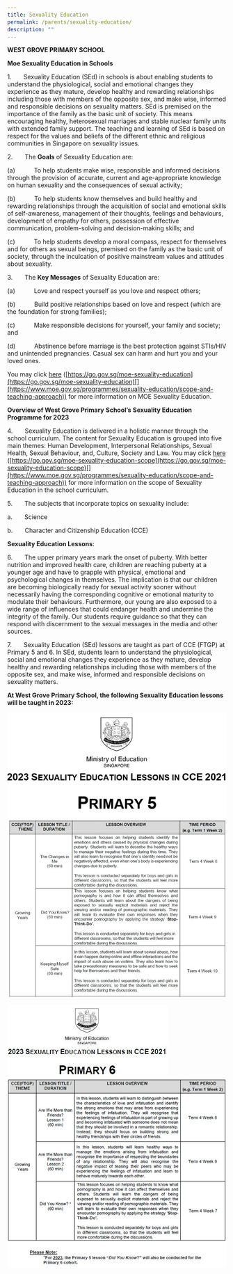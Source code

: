 ```yaml
---
title: Sexuality Education
permalink: /parents/sexuality-education/
description: ""
---
```

<!-- /\* Font Definitions \*/ @font-face {font-family:SimSun; panose-1:2 1 6 0 3 1 1 1 1 1; mso-font-alt:宋体; mso-font-charset:134; mso-generic-font-family:auto; mso-font-pitch:variable; mso-font-signature:3 680460288 22 0 262145 0;} @font-face {font-family:"Cambria Math"; panose-1:2 4 5 3 5 4 6 3 2 4; mso-font-charset:0; mso-generic-font-family:roman; mso-font-pitch:variable; mso-font-signature:3 0 0 0 1 0;} @font-face {font-family:Calibri; panose-1:2 15 5 2 2 2 4 3 2 4; mso-font-charset:0; mso-generic-font-family:swiss; mso-font-pitch:variable; mso-font-signature:-469750017 -1073732485 9 0 511 0;} @font-face {font-family:"Arial Bold"; panose-1:0 0 0 0 0 0 0 0 0 0; mso-font-charset:0; mso-generic-font-family:swiss; mso-font-format:other; mso-font-pitch:variable; mso-font-signature:3 0 0 0 1 0;} @font-face {font-family:"\\@SimSun"; panose-1:2 1 6 0 3 1 1 1 1 1; mso-font-charset:134; mso-generic-font-family:auto; mso-font-pitch:variable; mso-font-signature:3 680460288 22 0 262145 0;} /\* Style Definitions \*/ p.MsoNormal, li.MsoNormal, div.MsoNormal {mso-style-unhide:no; mso-style-qformat:yes; mso-style-parent:""; margin:0in; mso-pagination:widow-orphan; font-size:12.0pt; font-family:"Times New Roman",serif; mso-fareast-font-family:SimSun; mso-ansi-language:EN-GB; mso-bidi-language:AR-SA;} a:link, span.MsoHyperlink {mso-style-unhide:no; mso-style-parent:""; color:blue; text-decoration:underline; text-underline:single;} a:visited, span.MsoHyperlinkFollowed {mso-style-noshow:yes; mso-style-priority:99; color:purple; mso-themecolor:followedhyperlink; text-decoration:underline; text-underline:single;} p {mso-style-unhide:no; mso-style-link:"Normal \\(Web\\) Char"; mso-margin-top-alt:auto; margin-right:0in; mso-margin-bottom-alt:auto; margin-left:0in; mso-pagination:widow-orphan; font-size:12.0pt; font-family:"Times New Roman",serif; mso-fareast-font-family:SimSun; mso-ansi-language:EN-GB; mso-bidi-language:AR-SA;} span.NormalWebChar {mso-style-name:"Normal \\(Web\\) Char"; mso-style-unhide:no; mso-style-locked:yes; mso-style-parent:""; mso-style-link:"Normal \\(Web\\)"; mso-ansi-font-size:12.0pt; mso-bidi-font-size:12.0pt; mso-ansi-language:EN-GB; mso-fareast-language:ZH-CN;} .MsoChpDefault {mso-style-type:export-only; mso-default-props:yes; font-size:10.0pt; mso-ansi-font-size:10.0pt; mso-bidi-font-size:10.0pt; mso-fareast-font-family:SimSun; mso-ansi-language:EN-SG; mso-fareast-language:EN-SG; mso-bidi-language:AR-SA;} @page WordSection1 {size:8.5in 11.0in; margin:1.0in 1.0in 1.0in 1.0in; mso-header-margin:.5in; mso-footer-margin:.5in; mso-paper-source:0;} div.WordSection1 {page:WordSection1;} /\* List Definitions \*/ @list l0 {mso-list-id:991300104; mso-list-type:hybrid; mso-list-template-ids:1911438588 49289560 -1 -1 -1 -1 -1 -1 -1 -1;} @list l0:level1 {mso-level-number-format:alpha-lower; mso-level-text:"\\(%1\\)"; mso-level-tab-stop:1.0in; mso-level-number-position:left; margin-left:1.0in; text-indent:-.5in;} @list l0:level2 {mso-level-number-format:alpha-lower; mso-level-tab-stop:1.25in; mso-level-number-position:left; margin-left:1.25in; text-indent:-.25in;} @list l0:level3 {mso-level-number-format:roman-lower; mso-level-tab-stop:1.75in; mso-level-number-position:right; margin-left:1.75in; text-indent:-9.0pt;} @list l0:level4 {mso-level-tab-stop:2.25in; mso-level-number-position:left; margin-left:2.25in; text-indent:-.25in;} @list l0:level5 {mso-level-number-format:alpha-lower; mso-level-tab-stop:2.75in; mso-level-number-position:left; margin-left:2.75in; text-indent:-.25in;} @list l0:level6 {mso-level-number-format:roman-lower; mso-level-tab-stop:3.25in; mso-level-number-position:right; margin-left:3.25in; text-indent:-9.0pt;} @list l0:level7 {mso-level-tab-stop:3.75in; mso-level-number-position:left; margin-left:3.75in; text-indent:-.25in;} @list l0:level8 {mso-level-number-format:alpha-lower; mso-level-tab-stop:4.25in; mso-level-number-position:left; margin-left:4.25in; text-indent:-.25in;} @list l0:level9 {mso-level-number-format:roman-lower; mso-level-tab-stop:4.75in; mso-level-number-position:right; margin-left:4.75in; text-indent:-9.0pt;} @list l1 {mso-list-id:1380545544; mso-list-type:hybrid; mso-list-template-ids:-1568088458 303594670 67698713 67698715 67698703 67698713 67698715 67698703 67698713 67698715;} @list l1:level1 {mso-level-number-format:alpha-lower; mso-level-tab-stop:1.25in; mso-level-number-position:left; margin-left:1.25in; text-indent:-.25in; color:windowtext;} @list l1:level2 {mso-level-number-format:alpha-lower; mso-level-tab-stop:1.5in; mso-level-number-position:left; margin-left:1.5in; text-indent:-.25in;} @list l1:level3 {mso-level-number-format:roman-lower; mso-level-tab-stop:2.0in; mso-level-number-position:right; margin-left:2.0in; text-indent:-9.0pt;} @list l1:level4 {mso-level-tab-stop:2.5in; mso-level-number-position:left; margin-left:2.5in; text-indent:-.25in;} @list l1:level5 {mso-level-number-format:alpha-lower; mso-level-tab-stop:3.0in; mso-level-number-position:left; margin-left:3.0in; text-indent:-.25in;} @list l1:level6 {mso-level-number-format:roman-lower; mso-level-tab-stop:3.5in; mso-level-number-position:right; margin-left:3.5in; text-indent:-9.0pt;} @list l1:level7 {mso-level-tab-stop:4.0in; mso-level-number-position:left; margin-left:4.0in; text-indent:-.25in;} @list l1:level8 {mso-level-number-format:alpha-lower; mso-level-tab-stop:4.5in; mso-level-number-position:left; margin-left:4.5in; text-indent:-.25in;} @list l1:level9 {mso-level-number-format:roman-lower; mso-level-tab-stop:5.0in; mso-level-number-position:right; margin-left:5.0in; text-indent:-9.0pt;} @list l2 {mso-list-id:1998259695; mso-list-type:hybrid; mso-list-template-ids:-1438644982 49289560 134807577 134807579 134807567 134807577 134807579 134807567 134807577 134807579;} @list l2:level1 {mso-level-number-format:alpha-lower; mso-level-text:"\\(%1\\)"; mso-level-tab-stop:1.0in; mso-level-number-position:left; margin-left:1.0in; text-indent:-.5in;} @list l2:level2 {mso-level-number-format:alpha-lower; mso-level-tab-stop:1.25in; mso-level-number-position:left; margin-left:1.25in; text-indent:-.25in;} @list l2:level3 {mso-level-number-format:roman-lower; mso-level-tab-stop:1.75in; mso-level-number-position:right; margin-left:1.75in; text-indent:-9.0pt;} @list l2:level4 {mso-level-tab-stop:2.25in; mso-level-number-position:left; margin-left:2.25in; text-indent:-.25in;} @list l2:level5 {mso-level-number-format:alpha-lower; mso-level-tab-stop:2.75in; mso-level-number-position:left; margin-left:2.75in; text-indent:-.25in;} @list l2:level6 {mso-level-number-format:roman-lower; mso-level-tab-stop:3.25in; mso-level-number-position:right; margin-left:3.25in; text-indent:-9.0pt;} @list l2:level7 {mso-level-tab-stop:3.75in; mso-level-number-position:left; margin-left:3.75in; text-indent:-.25in;} @list l2:level8 {mso-level-number-format:alpha-lower; mso-level-tab-stop:4.25in; mso-level-number-position:left; margin-left:4.25in; text-indent:-.25in;} @list l2:level9 {mso-level-number-format:roman-lower; mso-level-tab-stop:4.75in; mso-level-number-position:right; margin-left:4.75in; text-indent:-9.0pt;} ol {margin-bottom:0in;} ul {margin-bottom:0in;} -->

**WEST GROVE PRIMARY SCHOOL**

**Moe Sexua****l****ity Education in Schools**

1.       Sexuality Education (SEd) in schools is about enabling students to understand the physiological, social and emotional changes they experience as they mature, develop healthy and rewarding relationships including those with members of the opposite sex, and make wise, informed and responsible decisions on sexuality matters. SEd is premised on the importance of the family as the basic unit of society. This means encouraging healthy, heterosexual marriages and stable nuclear family units with extended family support. The teaching and learning of SEd is based on respect for the values and beliefs of the different ethnic and religious communities in Singapore on sexuality issues.

2.       The **Goals** of Sexuality Education are:

(a)           To help students make wise, responsible and informed decisions through the provision of accurate, current and age-appropriate knowledge on human sexuality and the consequences of sexual activity;

(b)           To help students know themselves and build healthy and rewarding relationships through the acquisition of social and emotional skills of self-awareness, management of their thoughts, feelings and behaviours, development of empathy for others, possession of effective communication, problem-solving and decision-making skills; and

(c)           To help students develop a moral compass, respect for themselves and for others as sexual beings, premised on the family as the basic unit of society, through the inculcation of positive mainstream values and attitudes about sexuality.

3.       The **Key Messages** of Sexuality Education are:

(a)           Love and respect yourself as you love and respect others;

(b)           Build positive relationships based on love and respect (which are the foundation for strong families);

(c)           Make responsible decisions for yourself, your family and society; and

(d)           Abstinence before marriage is the best protection against STIs/HIV and unintended pregnancies. Casual sex can harm and hurt you and your loved ones.

You may click [here](https://go.gov.sg/moe-sexuality-education) ([https://go.gov.sg/moe-sexuality-education](https://go.gov.sg/moe-sexuality-education)[](https://www.moe.gov.sg/programmes/sexuality-education/scope-and-teaching-approach)) for more information on MOE Sexuality Education.

**Overview of West Grove Primary** **School’s** **Sexuality Education Programme for 2023**

4.       Sexuality Education is delivered in a holistic manner through the school curriculum. The content for Sexuality Education is grouped into five main themes: Human Development, Interpersonal Relationships, Sexual Health, Sexual Behaviour, and, Culture, Society and Law. You may click [here](https://go.gov.sg/moe-sexuality-education-scope) ([https://go.gov.sg/moe-sexuality-education-scope](https://go.gov.sg/moe-sexuality-education-scope)[](https://www.moe.gov.sg/programmes/sexuality-education/scope-and-teaching-approach)) for more information on the scope of Sexuality Education in the school curriculum.

5.       The subjects that incorporate topics on sexuality include:

a.       Science

b.       Character and Citizenship Education (CCE)

**Sexuality Education Lessons**:

6.       The upper primary years mark the onset of puberty. With better nutrition and improved health care, children are reaching puberty at a younger age and have to grapple with physical, emotional and psychological changes in themselves. The implication is that our children are becoming biologically ready for sexual activity sooner without necessarily having the corresponding cognitive or emotional maturity to modulate their behaviours. Furthermore, our young are also exposed to a wide range of influences that could endanger health and undermine the integrity of the family. Our students require guidance so that they can respond with discernment to the sexual messages in the media and other sources.

7\.       Sexuality Education (SEd) lessons are taught as part of CCE (FTGP) at Primary 5 and 6. In SEd, students learn to understand the physiological, social and emotional changes they experience as they mature, develop healthy and rewarding relationships including those with members of the opposite sex, and make wise, informed and responsible decisions on sexuality matters.
          <!-- /\* Font Definitions \*/ @font-face {font-family:SimSun; panose-1:2 1 6 0 3 1 1 1 1 1; mso-font-alt:宋体; mso-font-charset:134; mso-generic-font-family:auto; mso-font-pitch:variable; mso-font-signature:3 680460288 22 0 262145 0;} @font-face {font-family:"Cambria Math"; panose-1:2 4 5 3 5 4 6 3 2 4; mso-font-charset:0; mso-generic-font-family:roman; mso-font-pitch:variable; mso-font-signature:3 0 0 0 1 0;} @font-face {font-family:"\\@SimSun"; panose-1:2 1 6 0 3 1 1 1 1 1; mso-font-charset:134; mso-generic-font-family:auto; mso-font-pitch:variable; mso-font-signature:3 680460288 22 0 262145 0;} /\* Style Definitions \*/ p.MsoNormal, li.MsoNormal, div.MsoNormal {mso-style-unhide:no; mso-style-qformat:yes; mso-style-parent:""; margin:0in; mso-pagination:widow-orphan; font-size:12.0pt; font-family:"Times New Roman",serif; mso-fareast-font-family:SimSun; mso-ansi-language:EN-GB; mso-bidi-language:AR-SA;} .MsoChpDefault {mso-style-type:export-only; mso-default-props:yes; font-size:10.0pt; mso-ansi-font-size:10.0pt; mso-bidi-font-size:10.0pt; mso-fareast-font-family:SimSun; mso-ansi-language:EN-SG; mso-fareast-language:EN-SG; mso-bidi-language:AR-SA;} @page WordSection1 {size:8.5in 11.0in; margin:1.0in 1.0in 1.0in 1.0in; mso-header-margin:.5in; mso-footer-margin:.5in; mso-paper-source:0;} div.WordSection1 {page:WordSection1;} -->

**At West Grove Primary School, the following Sexuality Education lessons will be taught in 2023:**

![At West Grove Primary School, the following Sexuality Education lessons will be taught in 2023:](/images/SEd%201.jpg)
![Education picture 2](/images/SEd%2021.jpg)

![Education picture 3](/images/SEd%203.jpg)
![Education picture 4](/images/SEd%204.jpg)

